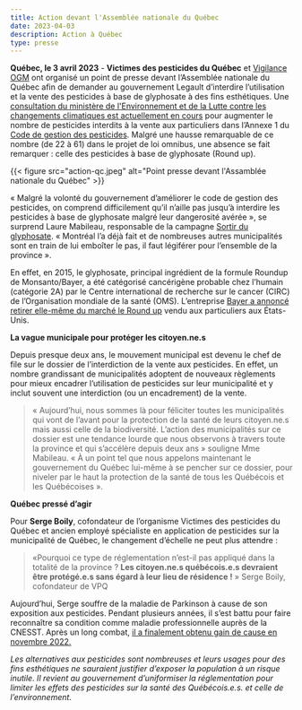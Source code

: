 ```yaml
---
title: Action devant l'Assemblée nationale du Québec
date: 2023-04-03
description: Action à Québec
type: presse 
---
```


**Québec, le 3 avril 2023** -  **Victimes des pesticides du Québec** et [Vigilance OGM](https://www.vigilanceogm.org/) ont organisé un point de presse devant l’Assemblée nationale du Québec afin de demander au gouvernement Legault d’interdire l’utilisation et la vente des pesticides à base de glyphosate à des fins esthétiques. Une [consultation du ministère de l'Environnement et de la Lutte contre les changements climatiques est actuellement en cours](https://www.environnement.gouv.qc.ca/ministere/projet-omnibus-2023/index.htm) pour augmenter le nombre de pesticides interdits à la vente aux particuliers dans l’Annexe 1 du [Code de gestion des pesticides](https://www.environnement.gouv.qc.ca/ministere/projet-omnibus-2023/prm-code-gestion-pesticides-va.pdf). Malgré une hausse remarquable de ce nombre (de 22 à 61) dans le projet de loi omnibus, une absence se fait remarquer : celle des pesticides à base de glyphosate (Round up). 

{{< figure src="action-qc.jpeg" alt="Point presse devant l'Assamblée nationale du Québec" >}}

« Malgré la volonté du gouvernement d’améliorer le code de gestion des pesticides, on comprend difficilement qu’il n’aille pas jusqu’à interdire les pesticides à base de glyphosate malgré leur dangerosité avérée », se surprend Laure Mabileau, responsable de la campagne [Sortir du glyphosate](https://www.vigilanceogm.org/sortirduglyphosate). « Montréal l’a déjà fait et de nombreuses autres municipalités sont en train de lui emboîter le pas, il faut légiférer pour l’ensemble de la province ».

En effet, en 2015, le glyphosate, principal ingrédient de la formule Roundup de Monsanto/Bayer, a été catégorisé cancérigène probable chez l’humain (catégorie 2A) par le Centre international de recherche sur le cancer (CIRC) de l’Organisation mondiale de la santé (OMS). L’entreprise [Bayer a annoncé retirer elle-même du marché le Round up](https://www.cooneyconway.com/blog/bayer-pull-roundup-shelves-2023-avoid-further-lawsuits) vendu aux particuliers aux États-Unis.


**La vague municipale pour protéger les citoyen.ne.s**

Depuis presque deux ans, le mouvement municipal est devenu le chef de file sur le dossier de l’interdiction de la vente aux pesticides. En effet, un nombre grandissant de municipalités adoptent de nouveaux règlements pour mieux encadrer l’utilisation de pesticides sur leur municipalité et y inclut souvent une interdiction (ou un encadrement) de la vente. 

> « Aujourd’hui, nous sommes là pour féliciter toutes les municipalités qui vont de l’avant pour la protection de la santé de leurs citoyen.ne.s mais aussi celle de la biodiversité. L’action des municipalités sur ce dossier est une tendance lourde que nous observons à travers toute la province et qui s’accélère depuis deux ans » souligne Mme Mabileau. « À un point tel que nous appelons maintenant le gouvernement du Québec lui-même à se pencher sur ce dossier, pour niveler par le haut la protection de la santé de tous les Québécois et les Québécoises ».

**Québec pressé d’agir**

Pour **Serge Boily**, cofondateur de l’organisme Victimes des pesticides du Québec et ancien employé spécialiste en application de pesticides sur la municipalité de Québec, le changement d’échelle ne peut plus attendre : 

> «Pourquoi ce type de réglementation n’est-il pas appliqué dans la totalité de la province ? **Les citoyen.ne.s québécois.e.s devraient être protégé.e.s sans égard à leur lieu de résidence !**  »
Serge Boily, cofondateur de VPQ

Aujourd’hui, Serge souffre de la maladie de Parkinson à cause de son exposition aux pesticides. Pendant plusieurs années, il s’est battu pour faire reconnaître sa condition comme maladie professionnelle auprès de la CNESST. Après un long combat, [il a finalement obtenu gain de cause en novembre 2022.](https://www.victimespesticidesquebec.org/presse/premiere_reconnaissance/) 

*Les alternatives aux pesticides sont nombreuses et leurs usages pour des fins esthétiques ne sauraient justifier d’exposer la population à un risque inutile. Il revient au gouvernement d’uniformiser la réglementation pour limiter les effets des pesticides sur la santé des Québécois.e.s. et celle de l’environnement.*
